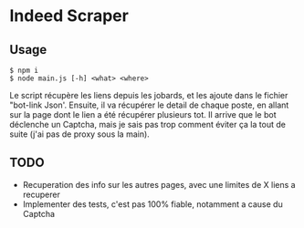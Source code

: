 # Indeed Scraper

## Usage

```shell
$ npm i
$ node main.js [-h] <what> <where>
```
Le script récupère les liens depuis les jobards, et les ajoute dans le fichier "bot-link Json'.
Ensuite, il va récupérer le detail de chaque poste, en allant sur la page dont le lien a été récupérer plusieurs tot.
Il arrive que le bot déclenche un Captcha, mais je sais pas trop comment éviter ça la tout de suite (j'ai pas de proxy sous la main).
## TODO

- Recuperation des info sur les autres pages, avec une limites de X liens a recuperer
- Implementer des tests, c'est pas 100% fiable, notamment a cause du Captcha
